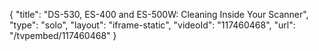 {
    "title": "DS-530, ES-400 and ES-500W: Cleaning Inside Your Scanner",
    "type": "solo",
    "layout": "iframe-static",
    "videoId": "117460468",
    "url": "\/tvpembed\/117460468"
}